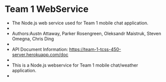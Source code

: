 # Team 1 WebService
* The Node.js web service used for Team 1 mobile chat application. 
*  
* Authors:Austn Attaway, Parker Rosengreen, Oleksandr Maistruk, Steven Omegna, Chris Ding
* 
* API Document Information: https://team-1-tcss-450-server.herokuapp.com/doc
* 
* This is a Node.js webservice for Team 1 mobile chat/weather application.
* 
